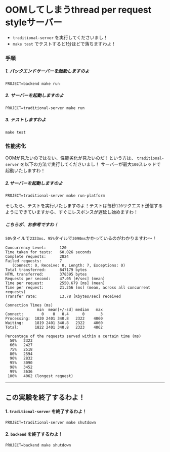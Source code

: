 OOMしてしまうthread per request styleサーバー
===

- `traditional-server` を実行してくださいまし！
- `make test` でテストすると1分ほどで落ちますわよ！

### 手順

##### 1. バックエンドサーバーを起動しますのよ

```shell
PROJECT=backend make run
```

##### 2. サーバーを起動しますのよ

```shell
PROJECT=traditional-server make run
```

##### 3. テストしますわよ

```shell
make test
```

### 性能劣化

OOMが見たいのではない、性能劣化が見たいのだ！という方は、 `traditional-server` を以下の方法で実行してくださいまし！
サーバーが最大`100`スレッドで起動いたしますわ！

##### 2.サーバーを起動しますのよ

```shell
PROJECT=traditional-server make run-platform
```

そしたら、テストを実行いたしますのよ！テストは毎秒`120`リクエスト送信するようにできていますから、すぐにレスポンスが遅延し始めますわ！

##### こちらが、お参考ですわ！

`50%`タイルで`2323ms`、`95%`タイルで`3090ms`かかっているのがわかりますわ〜！

```text
Concurrency Level:      120
Time taken for tests:   60.026 seconds
Complete requests:      2824
Failed requests:        7
   (Connect: 0, Receive: 0, Length: 7, Exceptions: 0)
Total transferred:      847179 bytes
HTML transferred:       378395 bytes
Requests per second:    47.05 [#/sec] (mean)
Time per request:       2550.679 [ms] (mean)
Time per request:       21.256 [ms] (mean, across all concurrent requests)
Transfer rate:          13.78 [Kbytes/sec] received

Connection Times (ms)
              min  mean[+/-sd] median   max
Connect:        0    0   0.4      0       3
Processing:  1820 2401 340.8   2322    4060
Waiting:     1819 2401 340.8   2322    4060
Total:       1822 2401 340.8   2323    4062

Percentage of the requests served within a certain time (ms)
  50%   2323
  66%   2427
  75%   2518
  80%   2594
  90%   2832
  95%   3090
  98%   3452
  99%   3636
 100%   4062 (longest request)
```

---

この実験を終了するわよ！
---

#### 1. `traditional-server` を終了するわよ！

```shell
PROJECT=traditional-server make shutdown
```

#### 2. `backend` を終了するわよ！

```shell
PROJECT=backend make shutdown
```
